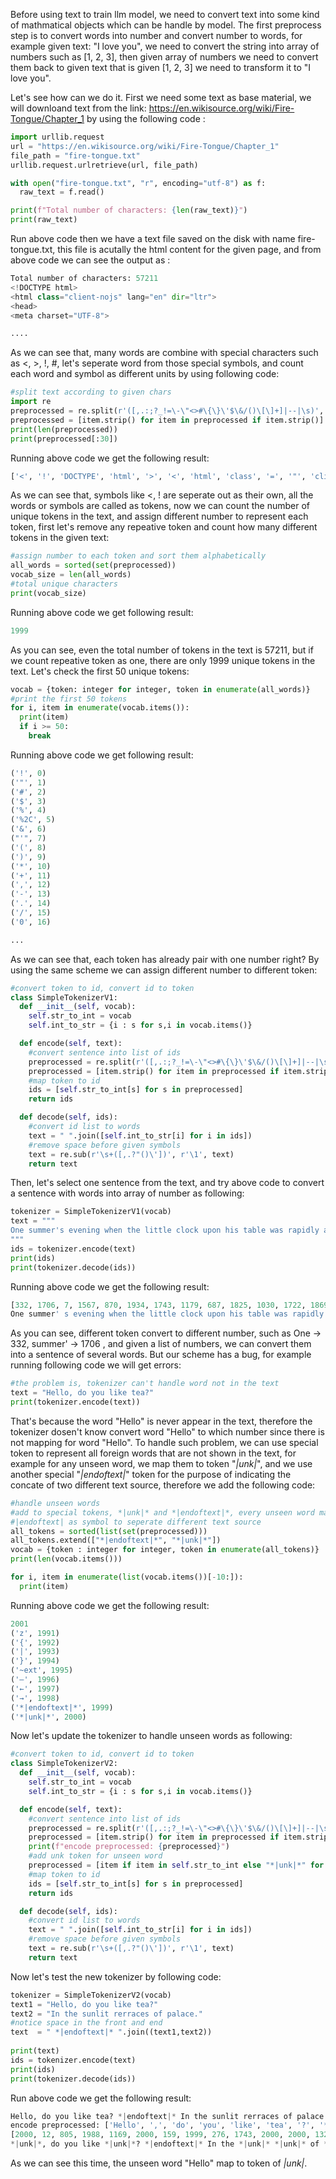 Before using text to train llm model, we need to convert text into some kind of mathmatical objects which can be handle by model. The first preprocess step is to convert words into number and convert number to words, for example given text:
"I love you", we need to convert the string into array of numbers such as [1, 2, 3], then given array of numbers we need to convert them back to given text that is given [1, 2, 3] we need to transform it to "I love you".

Let's see how can we do it. First we need some text as base material, we will downloand text from the link: https://en.wikisource.org/wiki/Fire-Tongue/Chapter_1 by using the following code :

```py
import urllib.request 
url = "https://en.wikisource.org/wiki/Fire-Tongue/Chapter_1"
file_path = "fire-tongue.txt"
urllib.request.urlretrieve(url, file_path)

with open("fire-tongue.txt", "r", encoding="utf-8") as f:
  raw_text = f.read()

print(f"Total number of characters: {len(raw_text)}")
print(raw_text)
```

Run above code then we have a text file saved on the disk with name fire-tongue.txt, this file is acutally the html content for the given page, and from above code we can see the output as :

```py
Total number of characters: 57211
<!DOCTYPE html>
<html class="client-nojs" lang="en" dir="ltr">
<head>
<meta charset="UTF-8">

....

```
As we can see that, many words are combine with special characters such as <, >, !, #, let's seperate word from those special symbols, and count each word and symbol as different units by using following code:

```py
#split text according to given chars
import re
preprocessed = re.split(r'([,.:;?_!=\-\"<>#\{\}\'$\&/()\[\]+]|--|\s)', raw_text)
preprocessed = [item.strip() for item in preprocessed if item.strip()]
print(len(preprocessed))
print(preprocessed[:30])
```
Running above code we get the following result:

```py
['<', '!', 'DOCTYPE', 'html', '>', '<', 'html', 'class', '=', '"', 'client', '-', 'nojs', '"', 'lang', '=', '"', 'en', '"', 'dir', '=', '"', 'ltr', '"', '>', '<', 'head', '>', '<', 'meta']

```
As we can see that, symbols like <, ! are seperate out as their own, all the words or symbols are called as tokens, now we can count the number of unique tokens in the text, and assign different number to represent each token, first let's
remove any repeative token and count how many different tokens in the given text:

```py
#assign number to each token and sort them alphabetically
all_words = sorted(set(preprocessed))
vocab_size = len(all_words)
#total unique characters
print(vocab_size)
```
Running above code we get following result:
```py
1999
```
As you can see, even the total number of tokens in the text is 57211, but if we count repeative token as one, there are only 1999 unique tokens in the text. Let's check the first 50 unique tokens:

```py
vocab = {token: integer for integer, token in enumerate(all_words)}
#print the first 50 tokens
for i, item in enumerate(vocab.items()):
  print(item)
  if i >= 50:
    break
```
Running above code we get following result:

```py
('!', 0)
('"', 1)
('#', 2)
('$', 3)
('%', 4)
('%2C', 5)
('&', 6)
("'", 7)
('(', 8)
(')', 9)
('*', 10)
('+', 11)
(',', 12)
('-', 13)
('.', 14)
('/', 15)
('0', 16)

...
```
As we can see that, each token has already pair with one number right? By using the same scheme we can assign different number to different token:

```py
#convert token to id, convert id to token
class SimpleTokenizerV1:
  def __init__(self, vocab):
    self.str_to_int = vocab
    self.int_to_str = {i : s for s,i in vocab.items()}

  def encode(self, text):
    #convert sentence into list of ids
    preprocessed = re.split(r'([,.:;?_!=\-\"<>#\{\}\'$\&/()\[\]+]|--|\s)', text)
    preprocessed = [item.strip() for item in preprocessed if item.strip()]
    #map token to id
    ids = [self.str_to_int[s] for s in preprocessed]
    return ids 

  def decode(self, ids):
    #convert id list to words
    text = " ".join([self.int_to_str[i] for i in ids])
    #remove space before given symbols
    text = re.sub(r'\s+([,.?"()\'])', r'\1', text)
    return text
```

Then, let's select one sentence from the text, and try above code to convert a sentence with words into array of number as following:

```py
tokenizer = SimpleTokenizerV1(vocab)
text = """
One summer's evening when the little clock upon his table was rapidly approaching the much-desired hour,
"""
ids = tokenizer.encode(text)
print(ids)
print(tokenizer.decode(ids))
```
Running above code we get the following result:
```py
[332, 1706, 7, 1567, 870, 1934, 1743, 1179, 687, 1825, 1030, 1722, 1869, 1503, 531, 1743, 1262, 13, 776, 1036, 12]
One summer' s evening when the little clock upon his table was rapidly approaching the much - desired hour,
```

As you can see, different token convert to different number, such as One -> 332, summer' -> 1706 , and given a list of numbers, we can convert them into a sentence of several words. But our scheme has a bug, for example running following code
we will get errors:

```py
#the problem is, tokenizer can't handle word not in the text
text = "Hello, do you like tea?"
print(tokenizer.encode(text))
```

That's because the word "Hello" is never appear in the text, therefore the tokenizer dosen't know convert word "Hello" to which number since there is not mapping for word "Hello". To handle such problem, we can use special token to represent
all foreign words that are not shown in the text, for example for any unseen word, we map them to token "*|unk|*", and we use another special "*|endoftext|*" token for the purpose of indicating the concate of two different text source,
therefore we add the following code:

```py
#handle unseen words 
#add to special tokens, *|unk|* and *|endoftext|*, every unseen word map to token |unk|
#|endoftext| as symbol to seperate different text source
all_tokens = sorted(list(set(preprocessed)))
all_tokens.extend(["*|endoftext|*", "*|unk|*"])
vocab = {token : integer for integer, token in enumerate(all_tokens)}
print(len(vocab.items()))

for i, item in enumerate(list(vocab.items())[-10:]):
  print(item)
```

Running above code we get the following result:

```py
2001
('z', 1991)
('{', 1992)
('|', 1993)
('}', 1994)
('~ext', 1995)
('—', 1996)
('←', 1997)
('→', 1998)
('*|endoftext|*', 1999)
('*|unk|*', 2000)
```
Now let's update the tokenizer to handle unseen words as following:

```py
#convert token to id, convert id to token
class SimpleTokenizerV2:
  def __init__(self, vocab):
    self.str_to_int = vocab
    self.int_to_str = {i : s for s,i in vocab.items()}

  def encode(self, text):
    #convert sentence into list of ids
    preprocessed = re.split(r'([,.:;?_!=\-\"<>#\{\}\'$\&/()\[\]+]|--|\s)', text)
    preprocessed = [item.strip() for item in preprocessed if item.strip()]
    print(f"encode preprocessed: {preprocessed}")
    #add unk token for unseen word 
    preprocessed = [item if item in self.str_to_int else "*|unk|*" for item in preprocessed]
    #map token to id
    ids = [self.str_to_int[s] for s in preprocessed]
    return ids 

  def decode(self, ids):
    #convert id list to words
    text = " ".join([self.int_to_str[i] for i in ids])
    #remove space before given symbols
    text = re.sub(r'\s+([,.?"()\'])', r'\1', text)
    return text
```
Now let's test the new tokenizer by following code:

```py
tokenizer = SimpleTokenizerV2(vocab)
text1 = "Hello, do you like tea?"
text2 = "In the sunlit rerraces of palace."
#notice space in the front and end
text  = " *|endoftext|* ".join((text1,text2))
        
print(text)
ids = tokenizer.encode(text)
print(ids)
print(tokenizer.decode(ids))
```

Run above code we get the following result:

```py
Hello, do you like tea? *|endoftext|* In the sunlit rerraces of palace.
encode preprocessed: ['Hello', ',', 'do', 'you', 'like', 'tea', '?', '*|endoftext|*', 'In', 'the', 'sunlit', 'rerraces', 'of', 'palace', '.']
[2000, 12, 805, 1988, 1169, 2000, 159, 1999, 276, 1743, 2000, 2000, 1325, 2000, 14]
*|unk|*, do you like *|unk|*? *|endoftext|* In the *|unk|* *|unk|* of *|unk|*.
```

As we can see this time, the unseen word "Hello" map to token of *|unk|*.
